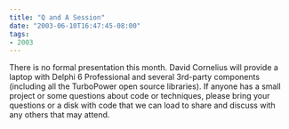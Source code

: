 ```yaml
---
title: "Q and A Session"
date: "2003-06-10T16:47:45-08:00"
tags:
- 2003
---
```


There is no formal presentation this month.  David Cornelius will provide a laptop with Delphi 6 Professional and several 3rd-party components (including all the TurboPower open source libraries).  If anyone has a small project or some questions about code or techniques, please bring your questions or a disk with code that we can load to share and discuss with any others that may attend.


